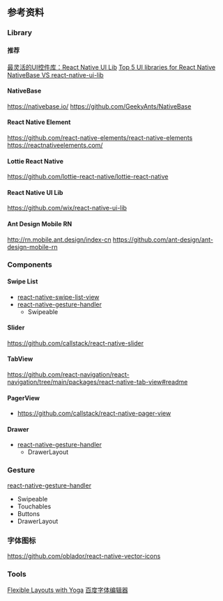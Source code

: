 ## 参考资料

### Library

#### 推荐
[最灵活的UI控件库：React Native UI Lib](https://juejin.cn/post/6844903559532658702)
[Top 5 UI libraries for React Native](https://medium.com/nerd-for-tech/top-5-ui-libraries-for-react-native-2ce8a973bb1c)
[NativeBase VS react-native-ui-lib](https://www.libhunt.com/compare-NativeBase-vs-react-native-ui-lib)

#### NativeBase
https://nativebase.io/
https://github.com/GeekyAnts/NativeBase

#### React Native Element
https://github.com/react-native-elements/react-native-elements
https://reactnativeelements.com/

#### Lottie React Native
https://github.com/lottie-react-native/lottie-react-native

#### React Native UI Lib
https://github.com/wix/react-native-ui-lib

#### Ant Design Mobile RN
http://rn.mobile.ant.design/index-cn
https://github.com/ant-design/ant-design-mobile-rn


### Components

#### Swipe List

- [react-native-swipe-list-view](https://github.com/jemise111/react-native-swipe-list-view)
- [react-native-gesture-handler](https://github.com/software-mansion/react-native-gesture-handler/)
	- Swipeable

#### Slider

https://github.com/callstack/react-native-slider

#### TabView

https://github.com/react-navigation/react-navigation/tree/main/packages/react-native-tab-view#readme

#### PagerView
- https://github.com/callstack/react-native-pager-view

#### Drawer
- [react-native-gesture-handler](https://github.com/software-mansion/react-native-gesture-handler/)
	- DrawerLayout

### Gesture

[react-native-gesture-handler](https://github.com/software-mansion/react-native-gesture-handler/)
- Swipeable
- Touchables
- Buttons
- DrawerLayout

### 字体图标
https://github.com/oblador/react-native-vector-icons

### Tools

[Flexible Layouts  with Yoga](https://yogalayout.com/)
[百度字体编辑器](https://kekee000.github.io/fonteditor/)

